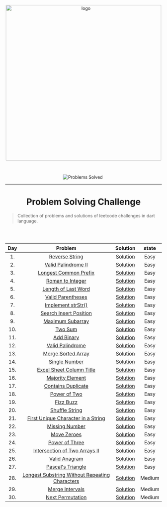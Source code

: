 <p align="center">
<a href="https://leetcode.com/MZzzNn/">
<img src="https://assets.leetcode.com/static_assets/public/webpack_bundles/images/logo-dark.e99485d9b.svg" width="500" alt="logo"></a>
</p>

[//]: # (<img src="https://badges.frapsoft.com/os/v2/open-source.svg?v=103" alt="Open Source Love">)

<br/>

<p align="center">
<img src="https://img.shields.io/badge/Problems%20Solved-30-sucess.svg" alt="Problems Solved">
<img src="https://img.shields.io/badge/Language-Dart-blue.svg" alt="">
</p>


---
<h1 align="center">Problem Solving Challenge</h1> 

> Collection of problems and solutions of leetcode challenges in dart language.


<br/><br/>                                                     


| Day |                                                             Problem                                                             |                                        Solution                                         | state  |
|:---:|:-------------------------------------------------------------------------------------------------------------------------------:|:---------------------------------------------------------------------------------------:|:------:|
| 1.  |                                 [Reverse String](https://leetcode.com/problems/reverse-string/)                                 | [Solution](https://github.com/mazen-mo7amed/30-Day-Challenge/blob/main/lib/day_1.dart)  |  Easy  |
| 2.  |                            [Valid Palindrome II](https://leetcode.com/problems/valid-palindrome-ii/)                            | [Solution](https://github.com/mazen-mo7amed/30-Day-Challenge/blob/main/lib/day_2.dart)  |  Easy  |
| 3.  |                          [Longest Common Prefix](https://leetcode.com/problems/longest-common-prefix/)                          | [Solution](https://github.com/mazen-mo7amed/30-Day-Challenge/blob/main/lib/day_3.dart)  |  Easy  |
| 4.  |                               [Roman to Integer](https://leetcode.com/problems/roman-to-integer/)                               | [Solution](https://github.com/mazen-mo7amed/30-Day-Challenge/blob/main/lib/day_4.dart)  |  Easy  |
| 5.  |                            [Length of Last Word](https://leetcode.com/problems/length-of-last-word/)                            | [Solution](https://github.com/mazen-mo7amed/30-Day-Challenge/blob/main/lib/day_5.dart)  |  Easy  |                                                                                 |                                                                                         |        |
| 6.  |                              [Valid Parentheses](https://leetcode.com/problems/valid-parentheses/)                              | [Solution](https://github.com/mazen-mo7amed/30-Day-Challenge/blob/main/lib/day_6.dart)  |  Easy  |
| 7.  |                              [Implement strStr()](https://leetcode.com/problems/implement-strstr/)                              | [Solution](https://github.com/mazen-mo7amed/30-Day-Challenge/blob/main/lib/day_7.dart)  |  Easy  |
| 8.  |                         [Search Insert Position](https://leetcode.com/problems/search-insert-position/)                         | [Solution](https://github.com/mazen-mo7amed/30-Day-Challenge/blob/main/lib/day_8.dart)  |  Easy  |
| 9.  |                               [Maximum Subarray](https://leetcode.com/problems/maximum-subarray/)                               | [Solution](https://github.com/mazen-mo7amed/30-Day-Challenge/blob/main/lib/day_9.dart)  |  Easy  |
| 10. |                                        [Two Sum](https://leetcode.com/problems/two-sum/)                                        | [Solution](https://github.com/mazen-mo7amed/30-Day-Challenge/blob/main/lib/day_10.dart) |  Easy  |
| 11. |                                     [Add Binary](https://leetcode.com/problems/add-binary/)                                     | [Solution](https://github.com/mazen-mo7amed/30-Day-Challenge/blob/main/lib/day_11.dart) |  Easy  |
| 12. |                               [Valid Palindrome](https://leetcode.com/problems/valid-palindrome/)                               | [Solution](https://github.com/mazen-mo7amed/30-Day-Challenge/blob/main/lib/day_12.dart) |  Easy  |
| 13. |                             [Merge Sorted Array](https://leetcode.com/problems/merge-sorted-array/)                             | [Solution](https://github.com/mazen-mo7amed/30-Day-Challenge/blob/main/lib/day_13.dart) |  Easy  |
| 14. |                                  [Single Number](https://leetcode.com/problems/single-number/)                                  | [Solution](https://github.com/mazen-mo7amed/30-Day-Challenge/blob/main/lib/day_14.dart) |  Easy  |
| 15. |                       [Excel Sheet Column Title](https://leetcode.com/problems/excel-sheet-column-title/)                       | [Solution](https://github.com/mazen-mo7amed/30-Day-Challenge/blob/main/lib/day_15.dart) |  Easy  |
| 16. |                               [Majority Element](https://leetcode.com/problems/majority-element/)                               | [Solution](https://github.com/mazen-mo7amed/30-Day-Challenge/blob/main/lib/day_16.dart) |  Easy  |
| 17. |                             [Contains Duplicate](https://leetcode.com/problems/contains-duplicate/)                             | [Solution](https://github.com/mazen-mo7amed/30-Day-Challenge/blob/main/lib/day_17.dart) |  Easy  |
| 18. |                                   [Power of Two](https://leetcode.com/problems/power-of-two/)                                   | [Solution](https://github.com/mazen-mo7amed/30-Day-Challenge/blob/main/lib/day_18.dart) |  Easy  |
| 19. |                                      [Fizz Buzz](https://leetcode.com/problems/fizz-buzz/)                                      | [Solution](https://github.com/mazen-mo7amed/30-Day-Challenge/blob/main/lib/day_19.dart) |  Easy  |
| 20. |                                 [Shuffle String](https://leetcode.com/problems/shuffle-string/)                                 | [Solution](https://github.com/mazen-mo7amed/30-Day-Challenge/blob/main/lib/day_20.dart) |  Easy  |
| 21. |             [First Unique Character in a String](https://leetcode.com/problems/first-unique-character-in-a-string/)             | [Solution](https://github.com/mazen-mo7amed/30-Day-Challenge/blob/main/lib/day_21.dart) |  Easy  |
| 22. |                                 [Missing Number](https://leetcode.com/problems/missing-number/)                                 | [Solution](https://github.com/mazen-mo7amed/30-Day-Challenge/blob/main/lib/day_22.dart) |  Easy  |
| 23. |                                    [Move Zeroes](https://leetcode.com/problems/move-zeroes/)                                    | [Solution](https://github.com/mazen-mo7amed/30-Day-Challenge/blob/main/lib/day_23.dart) |  Easy  |
| 24. |                                 [Power of Three](https://leetcode.com/problems/power-of-three/)                                 | [Solution](https://github.com/mazen-mo7amed/30-Day-Challenge/blob/main/lib/day_24.dart) |  Easy  |
| 25. |                  [Intersection of Two Arrays II](https://leetcode.com/problems/intersection-of-two-arrays-ii/)                  | [Solution](https://github.com/mazen-mo7amed/30-Day-Challenge/blob/main/lib/day_25.dart) |  Easy  |
| 26. |                                  [Valid Anagram](https://leetcode.com/problems/valid-anagram/)                                  | [Solution](https://github.com/mazen-mo7amed/30-Day-Challenge/blob/main/lib/day_26.dart) |  Easy  |
| 27. |                              [Pascal's Triangle](https://leetcode.com/problems/pascals-triangle/)                               | [Solution](https://github.com/mazen-mo7amed/30-Day-Challenge/blob/main/lib/day_19.dart) |  Easy  |
| 28. | [Longest Substring Without Repeating Characters](https://leetcode.com/problems/longest-substring-without-repeating-characters/) | [Solution](https://github.com/mazen-mo7amed/30-Day-Challenge/blob/main/lib/day_28.dart) | Medium |
| 29. |                                [Merge Intervals](https://leetcode.com/problems/merge-intervals/)                                | [Solution](https://github.com/mazen-mo7amed/30-Day-Challenge/blob/main/lib/day_29.dart) | Medium |
| 30. |                               [Next Permutation](https://leetcode.com/problems/next-permutation/)                               | [Solution](https://github.com/mazen-mo7amed/30-Day-Challenge/blob/main/lib/day_30.dart) | Medium |
